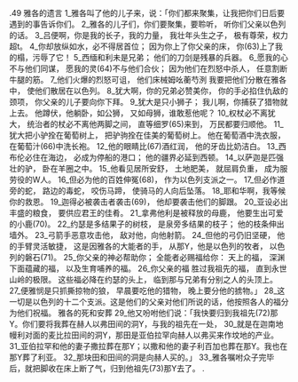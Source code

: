 .49 
雅各的遗言 
1_雅各叫了他的儿子来，说：「你们都来聚集，让我把你们日后要遇到的事告诉你们。 
2_雅各的儿子们，你们要聚集，要聆听， 
听你们父亲以色列的话。 
3_吕便啊，你是我的长子，我的力量， 
我壮年头生之子， 
极有尊荣，权力超t。 
4_你却放纵如水，必不得居首位； 
因为你上了你父亲的床， 
你(63)上了我的榻，污辱了它！ 
5_西缅和利未是兄弟； 
他们的刀剑是残暴的兵器。 
6_愿我的心不与他们同谋， 
愿我的灵(64)不与他们合伙； 
因为他们在烈怒中杀人， 
任意割断牛腿的筋。 
7_他们火爆的烈怒可诅， 
他们床械姆吆蘅芍洌 
我要把他们分散在雅各中， 
使他们散居在以色列。 
8_犹大啊，你的兄弟必赞美你， 
你的手必掐住仇敌的颈项， 
你父亲的儿子要向你下拜。 
9_犹大是只小狮子； 
我儿啊，你捕获了猎物就上去。 
他蹲伏，他躺卧，如公狮， 
又如母狮，谁敢惹他呢？ 
10_权杖必不离犹大， 
统治者的杖必不离他两脚之间， 
直等细罗(65)来到， 
万民都要归顺他。 
11_犹大把小驴拴在葡萄树上， 
把驴驹拴在佳美的葡萄树上。 
他在葡萄酒中洗衣服， 
在葡萄汁(66)中洗长袍。 
12_他的眼睛比(67)酒红润， 
他的牙齿比奶洁白。 
13_西布伦必住在海边， 
必成为停船的港口； 
他的疆界必延到西顿。 
14_以萨迦是匹强壮的驴， 
卧在羊圈之中。 
15_他看见居所安舒， 
土地肥美， 
就屈肩负重， 
成为服劳役的W人。 
16_但必为他的百姓伸冤(68)， 
作为以色列支派之一。 
17_但必作道旁的蛇， 
路边的毒蛇， 
咬伤马蹄， 
使骑马的人向后坠落。 
18_耶和华啊，我等候你的救恩。 
19_迦得必被袭击者袭击(69)， 
他却要袭击他们的脚跟。 
20_亚设必出丰盛的粮食， 
要供应君王的佳肴。 
21_拿弗他利是被释放的母鹿， 
他要生出可爱的小鹿(70)。 
22_约瑟是多结果子的树枝， 
是泉旁多结果的枝子； 
他的枝条伸出墙外。 
23_弓箭手恶意攻击他， 
敌对他，向他射箭。 
24_但他的弓仍旧坚硬， 
他的手臂灵活敏捷， 
这是因雅各的大能者的手， 
从那Y，他是以色列的牧者， 
以色列的磐石(71)。 
25_你父亲的神必帮助你； 
全能者必赐福给你： 
天上的福， 
深渊下面蕴藏的福， 
以及生育哺养的福。 
26_你父亲的福 
胜过我祖先的福， 
直到永世山岭的极限。 
这些福必降在约瑟的头上， 
临到那与兄弟有分别之人的头顶上。 
27_便雅悯是只抓撕掠物的狼， 
早晨要吃他的猎物， 
晚上要分他的掳物。」 
28_这一切是以色列的十二个支派。这是他们的父亲对他们所说的话，他按照各人的福分为他们祝福。 
雅各的死和安葬 
29_他又吩咐他们说：「我快要归到我祖先(72)那Y。你们要将我葬在赫人以弗田间的洞Y，与我的祖先在一处， 30_就是在迦南地幔利对面的麦比拉田间的洞Y，那田是亚伯拉罕向赫人以弗买来作坟地的产业。 31_亚伯拉罕和他的妻子撒拉葬在那Y；以撒和他的妻子利百加也葬在那Y。我也在那Y葬了利亚。 32_那块田和田间的洞是向赫人买的。」 33_雅各嘱咐众子完毕后，就把脚收在床上断了气，归到他祖先(73)那Y去了。 
.